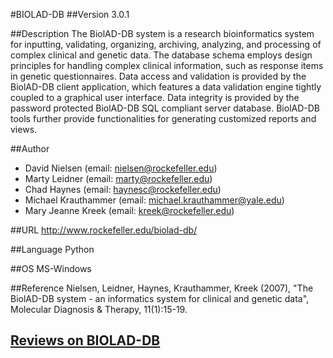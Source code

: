 #BIOLAD-DB
##Version
3.0.1

##Description
The BiolAD-DB system is a research bioinformatics system for inputting, validating, organizing, archiving, analyzing, and processing of complex clinical and genetic data. The database schema employs design principles for handling complex clinical information, such as response items in genetic questionnaires. Data access and validation is provided by the BiolAD-DB client application, which features a data validation engine tightly coupled to a graphical user interface. Data integrity is provided by the password protected BiolAD-DB SQL compliant server database. BiolAD-DB tools further provide functionalities for generating customized reports and views.

##Author
* David Nielsen (email: nielsen@rockefeller.edu)
* Marty Leidner (email: marty@rockefeller.edu)
* Chad Haynes (email: haynesc@rockefeller.edu)
* Michael Krauthammer (email: michael.krauthammer@yale.edu)
* Mary Jeanne Kreek (email: kreek@rockefeller.edu)

##URL
http://www.rockefeller.edu/biolad-db/

##Language
Python

##OS
MS-Windows

##Reference
Nielsen, Leidner, Haynes, Krauthammer, Kreek (2007), "The BiolAD-DB system - an informatics system for clinical and genetic data", Molecular Diagnosis & Therapy, 11(1):15-19.


## [Reviews on BIOLAD-DB](https://github.com/gaow/genetic-analysis-software/issues/41)